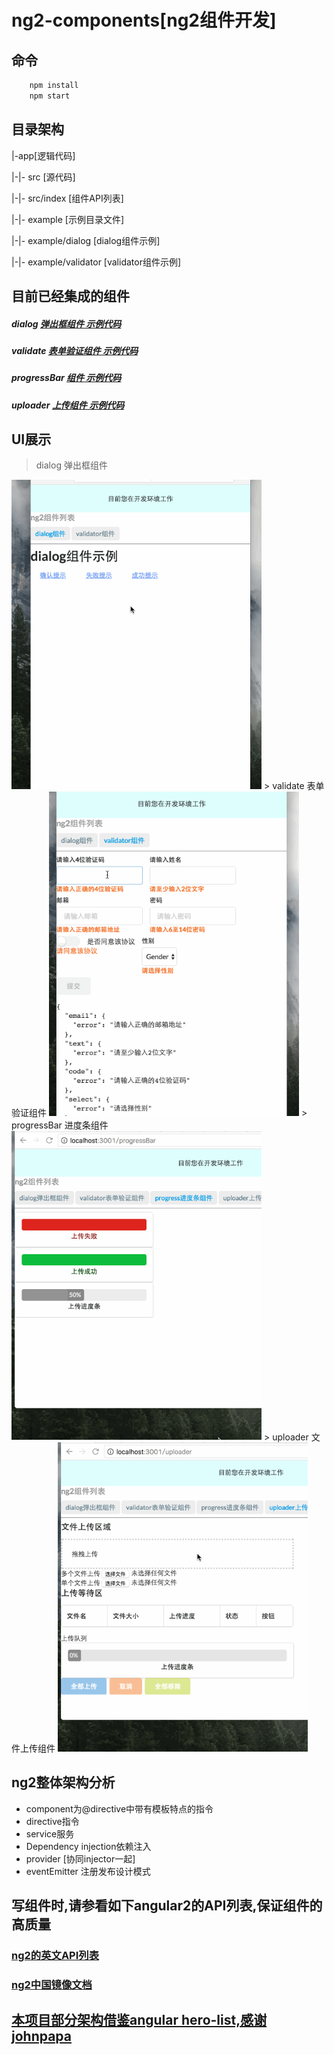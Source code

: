 # ng2-components[ng2组件开发]
## 命令
```bash
    npm install
    npm start
```

## 目录架构
|-app[逻辑代码]  

|-|- src [源代码]  

|-|- src/index [组件API列表]  

|-|- example [示例目录文件]  

|-|- example/dialog [dialog组件示例]  

|-|- example/validator [validator组件示例]  

## 目前已经集成的组件
##### dialog  [弹出框组件 示例代码](./app/example/dialog/demo.ts)
##### validate [表单验证组件 示例代码](./app/example/validate/demo.ts)
##### progressBar [组件 示例代码](./app/example/progressBar/demo.ts)
##### uploader [上传组件 示例代码](./app/example/uploader/demo.ts)


## UI展示
> dialog 弹出框组件
<img src='./assets/dialog.gif' width='400px'>
> validate 表单验证组件
<img src='./assets/validator.gif' width='400px'>
> progressBar 进度条组件
<img src='./assets/progressBar.gif' width='400px'>
> uploader 文件上传组件
<img src='./assets/uploader.gif' width='400px'>


## ng2整体架构分析
- component为@directive中带有模板特点的指令
- directive指令
- service服务
- Dependency injection依赖注入
- provider [协同injector一起]
- eventEmitter 注册发布设计模式

## 写组件时,请参看如下angular2的API列表,保证组件的高质量
### [ng2的英文API列表](https://angular.io/docs/ts/latest/api/)
### [ng2中国镜像文档](http://a2.hubwiz.com/docs/ts/latest/api/)


## [本项目部分架构借鉴angular hero-list,感谢johnpapa](https://github.com/johnpapa/angular2-tour-of-heroes.git)

